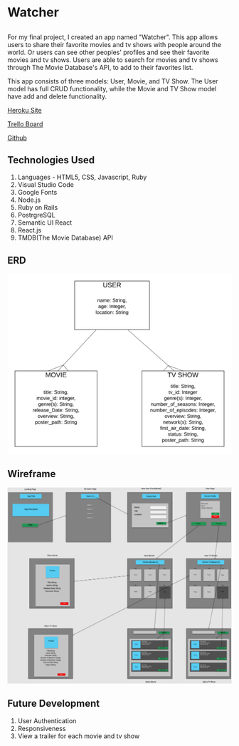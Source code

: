 # Watcher

##
For my final project, I created an app named "Watcher". This app allows users to share their favorite movies and tv shows with people around the world. Or users can see other peoples' profiles and see their favorite movies and tv shows. Users are able to search for movies and tv shows through The Movie Database's API, to add to their favorites list. 

This app consists of three models: User, Movie, and TV Show. The User model has full CRUD functionality, while the Movie and TV Show model have add and delete functionality.

[Heroku Site](https://chris-movies-tv-shows.herokuapp.com/)

[Trello Board](https://trello.com/b/BRUKNqaq/project-4)

[Github](https://github.com/cpak125/Project_4_Movies_TV_shows)

## Technologies Used
1. Languages - HTML5, CSS, Javascript, Ruby
2. Visual Studio Code
3. Google Fonts
4. Node.js
5. Ruby on Rails
6. PostrgreSQL
7. Semantic UI React
8. React.js
9. TMDB(The Movie Database) API

## ERD
![ERD](https://github.com/cpak125/Project_4_Movies_TV_shows/blob/master/public/images/Project%204%20-Watcher%20ERD.png)

## Wireframe
![Wireframe](https://github.com/cpak125/Project_4_Movies_TV_shows/blob/master/public/images/Project_4_Wireframe.png)

## Future Development
1. User Authentication
2. Responsiveness
3. View a trailer for each movie and tv show